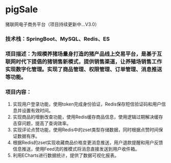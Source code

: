 # pigSale
猪联网电子商务平台（项目持续更新中...V3.0）
### 技术栈：SpringBoot、MySQL、Redis、ES
### 项目描述：为规模养猪场量身打造的猪产品线上交易平台，是基于互联网时代下提倡的猪销售新模式，提供销售渠道，让养殖场销售工作实现数字化管理。实现了商品管理、权限管理、订单管理、消息推送等功能。
### 项目内容：
1.	实现用户登录功能，使用token完成身份验证，Redis保存短信验证码和用户信息并设置有效时间。
2.	实现商品的增删改查功能，使用Redis缓存商品信息，使用逻辑过期解决缓存击穿问题，提高了查询效率。
3.	实现评论点赞功能，使用Redis中的zset类型存储数据，同时根据点赞时间保证数据有序。
4.	根据Redis的zset实现收藏商品价格变更消息推送，用户退款提醒和用户反馈信息推送，使用Feed流的推模式将消息直接发送到用户收件箱。
5.	利用ECharts进行数据统计，提供了数据可视化报表。
